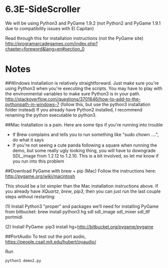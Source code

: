 # 6.3E-SideScroller
We will be using Python3 and PyGame 1.9.2 (not Python2 and PyGame 1.9.1 due to compatibility issues with El Capitan) 

Read through this for installation instructions (not the PyGame site)
http://programarcadegames.com/index.php?chapter=foreword&lang=en#section_0

# Notes
##Windows 
Installation is relatively straightforward. Just make sure you're using Python3 when you're executing the scripts. You may have to play with the environmental variables to make sure Python3 is in your path. 
http://stackoverflow.com/questions/3701646/how-to-add-to-the-pythonpath-in-windows-7 (follow this, but use the python3 installation folder instead)
If you already have Python2 installed, I recommend renaming the python executable to python3.

##Mac 
Installation is a pain. Here are some tips if you're running into trouble
* If Brew complains and tells you to run something like "sudo chown ....", do what it says
* If you're not seeing a cute panda following a square when running the demo, but some really ugly looking thing, you will have to downgrade SDL_image from 1.2.12 to 1.2.10. This is a bit involved, so let me know if you run into this problem

##Download PyGame with brew + pip (Mac)
Follow the instructions here:
http://pygame.org/wiki/macintosh

This should be a lot simpler than the Mac installation instructions above. If you already have _XQuartz_, _brew_, _pip3_, then you can just run the last couple steps without restarting:

(1) Install Python3 "proper" and packages we’ll need for installing PyGame from bitbucket:
brew install python3 hg sdl sdl_image sdl_mixer sdl_ttf portmidi

(2) Install PyGame:
pip3 install hg+http://bitbucket.org/pygame/pygame

##PortAudio
To test out the port audio, https://people.csail.mit.edu/hubert/pyaudio/


Run
```
python3 demo2.py
```
